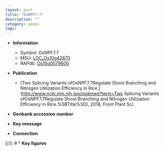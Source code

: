 ```yaml
---
layout: post
title: "OsNPF7.7"
description: ""
category: genes
tags: 
---
```


* **Information**  
    + Symbol: OsNPF7.7  
    + MSU: [LOC_Os10g42870](http://rice.plantbiology.msu.edu/cgi-bin/ORF_infopage.cgi?orf=LOC_Os10g42870)  
    + RAPdb: [Os10g0579600](http://rapdb.dna.affrc.go.jp/viewer/gbrowse_details/irgsp1?name=Os10g0579600)  

* **Publication**  
    + [Two Splicing Variants ofOsNPF7.7Regulate Shoot Branching and Nitrogen Utilization Efficiency in Rice.](http://www.ncbi.nlm.nih.gov/pubmed?term=Two Splicing Variants ofOsNPF7.7Regulate Shoot Branching and Nitrogen Utilization Efficiency in Rice.%5BTitle%5D), 2018, Front Plant Sci.

* **Genbank accession number**  

* **Key message**  

* **Connection**  

[//]: # * **Key figures**  


